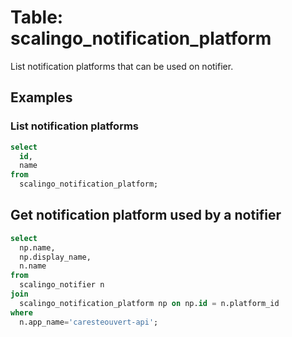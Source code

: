 # Table: scalingo_notification_platform

List notification platforms that can be used on notifier.

## Examples

### List notification platforms

```sql
select
  id,
  name
from
  scalingo_notification_platform;
```

## Get notification platform used by a notifier

```sql
select
  np.name,
  np.display_name,
  n.name
from
  scalingo_notifier n
join
  scalingo_notification_platform np on np.id = n.platform_id
where
  n.app_name='caresteouvert-api';
```

